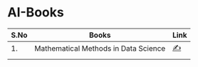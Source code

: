 # AI-Books

|S.No   |Books   |  Link |
|---|---|---|
|1.   |  Mathematical Methods in Data Science |  [✍️](https://www.linkedin.com/posts/dr-vaishali-dixit-803156264_%3F%3F%3F%3F%3F%3F%3F%3F%3F%3F%3F%3F-%3F%3F%3F%3F%3F%3F%3F-%3F%3F-activity-7222082626189213696-NgvU?utm_source=share&utm_medium=member_desktop) |
|   |   |   |
